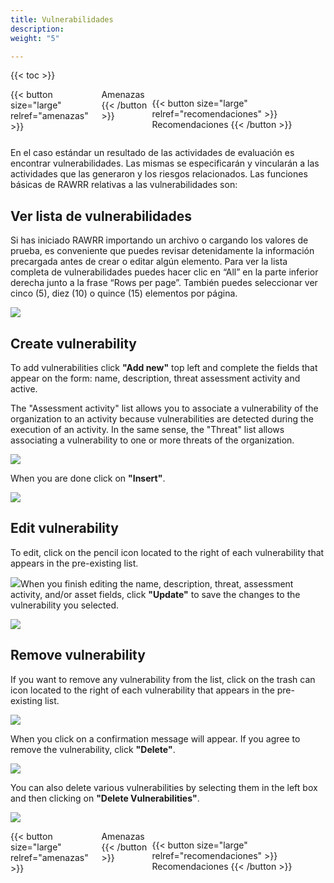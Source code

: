 ```yaml
---
title: Vulnerabilidades
description: 
weight: "5"

---
```

{{< toc >}}

<div style="display: flex; justify-content: space-between">
{{< button size="large" relref="amenazas" >}} <i class="arrow left"></i> Amenazas {{< /button >}}

{{< button size="large" relref="recomendaciones" >}} Recomendaciones <i class="arrow right"></i>{{< /button >}}
</div>

En el caso estándar un resultado de las actividades de evaluación es encontrar vulnerabilidades. Las mismas se especificarán y vincularán a las actividades que las generaron y los riesgos relacionados. Las funciones básicas de RAWRR relativas a las vulnerabilidades son:

## Ver lista de vulnerabilidades

Si has iniciado RAWRR importando un archivo o cargando los valores de prueba, es conveniente que puedes revisar detenidamente la información precargada antes de crear o editar algún elemento. Para ver la lista completa de vulnerabilidades puedes hacer clic en “All” en la parte inferior derecha junto a la frase “Rows per page”. También puedes seleccionar ver cinco (5), diez (10) o quince (15) elementos por página.

![](/images/vulnerabilidades-lista.png)

## Create vulnerability

To add vulnerabilities click **"Add new"** top left and complete the fields that appear on the form: name, description, threat assessment activity and active.

The "Assessment activity" list allows you to associate a vulnerability of the organization to an activity because vulnerabilities are detected during the execution of an activity. In the same sense, the "Threat" list allows associating a vulnerability to one or more threats of the organization.

![](/images/vul-nueva-1.png)

When you are done click on **"Insert"**.

![](/images/vul-nueva-2.png)

## Edit vulnerability

To edit, click on the pencil icon located to the right of each vulnerability that appears in the pre-existing list.

![](/images/vul-editar-1.png)When you finish editing the name, description, threat, assessment activity, and/or asset fields, click **"Update"** to save the changes to the vulnerability you selected.

![](/images/vul-editar-2.png)

## Remove vulnerability

If you want to remove any vulnerability from the list, click on the trash can icon located to the right of each vulnerability that appears in the pre-existing list.

![](/images/vul-eliminar-1.png)

When you click on a confirmation message will appear. If you agree to remove the vulnerability, click **"Delete"**.

![](/images/vul-eliminar-2.png)

You can also delete various vulnerabilities by selecting them in the left box and then clicking on **"Delete Vulnerabilities"**.

![](/images/vul-eliminar-3.png)

<div style="display: flex; justify-content: space-between">
{{< button size="large" relref="amenazas" >}} <i class="arrow left"></i> Amenazas  {{< /button >}}

{{< button size="large" relref="recomendaciones" >}} Recomendaciones <i class="arrow right"></i>{{< /button >}}
</div>
